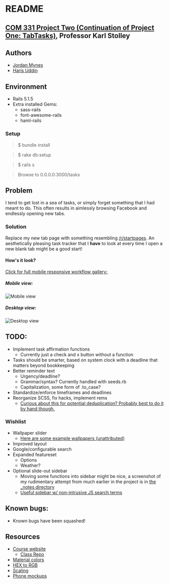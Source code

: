 # README


## [COM 331 Project Two (Continuation of Project One: TabTasks)](https://courses.karlstolley.com/app/projects/#project-two), Professor Karl Stolley

## Authors
* [Jordan Mynes](https://github.com/jmynes)
* [Haris Uddin](https://github.com/huddin)


## Environment
* Rails 5.1.5
* Extra installed Gems:
  * sass-rails
  * font-awesome-rails
  * haml-rails

### Setup
>$ bundle install

>$ rake db:setup

>$ rails s

> Browse to 0.0.0.0:3000/tasks


## Problem
I tend to get lost in a sea of tasks, or simply forget something that I had meant to do. This often results in aimlessly browsing Facebook and endlessly opening new tabs.


### Solution
Replace my new tab page with something resembling [/r/startpages](https://www.reddit.com/r/startpages). An aesthetically pleasing task tracker that I **have** to look at every time I open a new blank tab might be a good start!

#### How's it look?

[Click for full mobile responsive workflow gallery: ](https://imgur.com/a/9hBwj)

##### Mobile view:

![Mobile view](https://i.imgur.com/O18wbd1.png "Mobile view")

##### Desktop view:
![Desktop view](https://i.imgur.com/E3FcA59.jpg "Desktop view")


## TODO:
* Implement task affirmation functions
  * Currently just a check and x button without a function
* Tasks should be smarter, based on system clock with a deadline that matters beyond bookkeeping
* Better reminder text
  * Urgency/deadline?
  * Grammar/syntax? Currently handled with seeds.rb
  * Capitalization, some form of .to_case?
* Standardize/enforce timeframes and deadlines
* Reorganize SCSS, fix hacks, implement rems
  * [Curious about this for potential deduplication? Probably best to do it by hand though.](http://zmoazeni.github.io/csscss/)

### Wishlist
* Wallpaper slider
  * [Here are some example wallpapers (unattributed)](https://imgur.com/a/Xz9Ea)
* Improved layout
* Google/configurable search
* Expanded featureset
  * Options
  * Weather?
* Optional slide-out sidebar
  * Moving some functions into sidebar might be nice, a screenshot of my rudimentary attempt from much earlier in the project is in [the \_notes directory](https://raw.githubusercontent.com/jmynes/COM331-TabTasks/master/_notes/sidebarAttempt.png)
  * [Useful sidebar w/ non-intrusive JS search terms](https://www.google.com/search?q=off+canvas+navigation)


## Known bugs:
* Known bugs have been squashed!


## Resources
* [Course website](https://courses.karlstolley.com/app/)
  * [Class Repo](https://github.com/app-2018/library-checkout)
* [Material colors](https://material.io/guidelines/style/color.html#color-color-palette)
* [HEX to RGB](https://www.webpagefx.com/web-design/hex-to-rgb/)
* [Scaling](http://www.modularscale.com/?1&em&1.067)
* [Phone mockups](https://mockuphone.com/#android)
